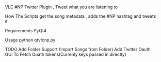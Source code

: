 VLC #NP Twitter Plugin , Tweet what you are listening to

How
The Scripts get the song metadata , adds the #NP  hashtag and tweets it

Requirements
PyQt4

Usage
python qtvlcnp.py


TODO
Add Folder Support (Import Songs from Folder)
Add Twitter Oauth GUI To Fetch Ouath tokens(Currenly keys passed in directly)